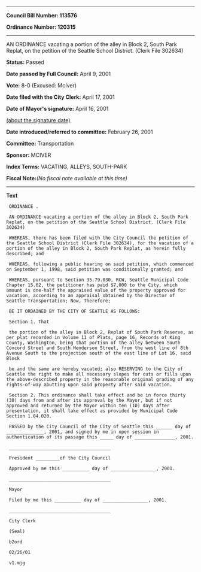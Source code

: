 

********

**Council Bill Number: 113576**
   
**Ordinance Number: 120315**
********

 AN ORDINANCE vacating a portion of the alley in Block 2, South Park Replat, on the petition of the Seattle School District. (Clerk File 302634)

**Status:** Passed
   
**Date passed by Full Council:** April 9, 2001
   
**Vote:** 8-0 (Excused: McIver)
   
**Date filed with the City Clerk:** April 17, 2001
   
**Date of Mayor's signature:** April 16, 2001
   
[(about the signature date)](/~public/approvaldate.htm)
   
   
   
**Date introduced/referred to committee:** February 26, 2001
   
**Committee:** Transportation
   
**Sponsor:** MCIVER
   
   
**Index Terms:** VACATING, ALLEYS, SOUTH-PARK

**Fiscal Note:**_(No fiscal note available at this time)_

********

**Text**
   
```
 ORDINANCE .

 AN ORDINANCE vacating a portion of the alley in Block 2, South Park Replat, on the petition of the Seattle School District. (Clerk File 302634)

 WHEREAS, there has been filed with the City Council the petition of the Seattle School District (Clerk File 302634), for the vacation of a portion of the alley in Block 2, South Park Replat, as herein fully described; and

 WHEREAS, following a public hearing on said petition, which commenced on September 1, 1998, said petition was conditionally granted; and

 WHEREAS, pursuant to Section 35.79.030, RCW, Seattle Municipal Code Chapter 15.62, the petitioner has paid $7,000 to the City, which amount is one-half the appraised value of the property approved for vacation, according to an appraisal obtained by the Director of Seattle Transportation; Now, Therefore;

 BE IT ORDAINED BY THE CITY OF SEATTLE AS FOLLOWS:

 Section 1. That

 the portion of the alley in Block 2, Replat of South Park Reserve, as per plat recorded in Volume 11 of Plats, page 16, Records of King County, Washington, being that portion of the alley between South Concord Street and South Henderson Street, from the west line of 8th Avenue South to the projection south of the east line of Lot 16, said Block

 be and the same are hereby vacated; also RESERVING to the City of Seattle the right to make all necessary slopes for cuts or fills upon the above-described property in the reasonable original grading of any rights-of-way abutting upon said property after said vacation.

 Section 2. This ordinance shall take effect and be in force thirty (30) days from and after its approval by the Mayor, but if not approved and returned by the Mayor within ten (10) days after presentation, it shall take effect as provided by Municipal Code Section 1.04.020.

 PASSED by the City Council of the City of Seattle this ______ day of ______________, 2001, and signed by me in open session in authentication of its passage this _____ day of _______________, 2001.

 ______________________________________

 President _________of the City Council

 Approved by me this __________ day of _________________, 2001.

 ______________________________________

 Mayor

 Filed by me this __________ day of _________________, 2001.

 ______________________________________

 City Clerk

 (Seal)

 b2ord

 02/26/01

 v1.mjg

```
